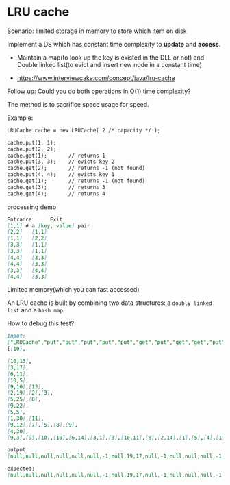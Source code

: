 # LRU cache
Scenario: limited storage in memory to store which item on disk

Implement a DS which has constant time complexity to **update** and **access**. 
* Maintain a map(to look up the key is existed in the DLL or not) and Double linked list(to evict and insert new node in a constant time)

* https://www.interviewcake.com/concept/java/lru-cache


Follow up:
Could you do both operations in O(1) time complexity?

The method is to sacrifice space usage for speed.

Example:
```md
LRUCache cache = new LRUCache( 2 /* capacity */ );

cache.put(1, 1);
cache.put(2, 2);
cache.get(1);       // returns 1
cache.put(3, 3);    // evicts key 2
cache.get(2);       // returns -1 (not found)
cache.put(4, 4);    // evicts key 1
cache.get(1);       // returns -1 (not found)
cache.get(3);       // returns 3
cache.get(4);       // returns 4
```

processing demo
```md
Entrance      Exit
[1,1] # a [key, value] pair
[2,2]   [1,1]
[1,1]   [2,2]
[3,3]   [1,1]   
[3,3]   [1,1]   
[4,4]   [3,3] 
[4,4]   [3,3]
[3,3]   [4,4]
[4,4]   [3,3]
```



Limited memory(which you can fast accessed)

An LRU cache is built by combining two data structures: a `doubly linked list` and a `hash map`.

How to debug this test?
```md
Input: 
["LRUCache","put","put","put","put","put","get","put","get","get","put","get","put","put","put","get","put","get","get","get","get","put","put","get","get","get","put","put","get","put","get","put","get","get","get","put","put","put","get","put","get","get","put","put","get","put","put","put","put","get","put","put","get","put","put","get","put","put","put","put","put","get","put","put","get","put","get","get","get","put","get","get","put","put","put","put","get","put","put","put","put","get","get","get","put","put","put","get","put","put","put","get","put","put","put","get","get","get","put","put","put","put","get","put","put","put","put","put","put","put"]
[[10],

[10,13],
[3,17],
[6,11],
[10,5],
[9,10],[13],
[2,19],[2],[3],
[5,25],[8],
[9,22],
[5,5],
[1,30],[11],
[9,12],[7],[5],[8],[9],
[4,30],
[9,3],[9],[10],[10],[6,14],[3,1],[3],[10,11],[8],[2,14],[1],[5],[4],[11,4],[12,24],[5,18],[13],[7,23],[8],[12],[3,27],[2,12],[5],[2,9],[13,4],[8,18],[1,7],[6],[9,29],[8,21],[5],[6,30],[1,12],[10],[4,15],[7,22],[11,26],[8,17],[9,29],[5],[3,4],[11,30],[12],[4,29],[3],[9],[6],[3,4],[1],[10],[3,29],[10,28],[1,20],[11,13],[3],[3,12],[3,8],[10,9],[3,26],[8],[7],[5],[13,17],[2,27],[11,15],[12],[9,19],[2,15],[3,16],[1],[12,17],[9,1],[6,19],[4],[5],[5],[8,1],[11,7],[5,2],[9,28],[1],[2,2],[7,4],[4,22],[7,24],[9,26],[13,28],[11,26]]

output:
[null,null,null,null,null,null,-1,null,19,17,null,-1,null,null,null,-1,null,-1,5,-1,12,null,null,3,5,5,null,null,1,null,-1,null,30,5,30,null,null,null,-1,null,-1,24,null,null,18,null,null,null,null,-1,null,null,18,null,null,-1,null,null,null,null,null,-1,null,null,-1,null,4,29,-1,null,-1,-1,null,null,null,null,-1,null,null,null,null,-1,-1,-1,null,null,null,-1,null,null,null,-1,null,null,null,-1,-1,-1,null,null,null,null,-1,null,null,null,null,null,null,null]

expected:
[null,null,null,null,null,null,-1,null,19,17,null,-1,null,null,null,-1,null,-1,5,-1,12,null,null,3,5,5,null,null,1,null,-1,null,30,5,30,null,null,null,-1,null,-1,24,null,null,18,null,null,null,null,-1,null,null,18,null,null,-1,null,null,null,null,null,18,null,null,-1,null,4,29,30,null,12,-1,null,null,null,null,29,null,null,null,null,17,22,18,null,null,null,-1,null,null,null,20,null,null,null,-1,18,18,null,null,null,null,20,null,null,null,null,null,null,null]
```